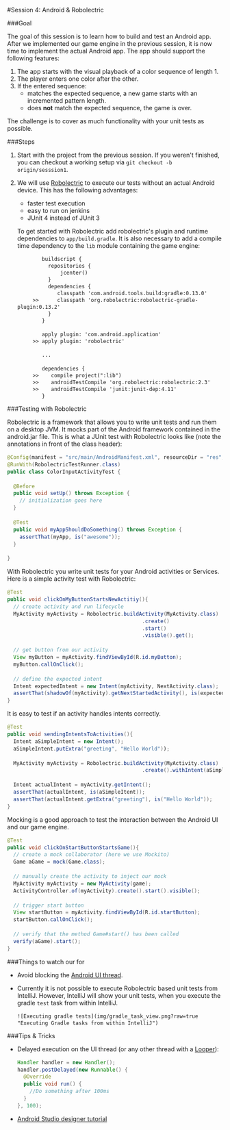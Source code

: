 #Session 4: Android & Robolectric

###Goal

The goal of this session is to learn how to build and test an Android app. After we implemented our game engine in the previous session, it is now time to implement the actual Android app. The app should support the following features:

1. The app starts with the visual playback of a color sequence of length 1.
1. The player enters one color after the other.
1. If the entered sequence: 
     * matches the expected sequence, a new game starts with an incremented pattern length.
     * does **not** match the expected sequence, the game is over.

The challenge is to cover as much functionality with your unit tests as possible.

###Steps

1. Start with the project from the previous session. If you weren't finished, you can checkout a working setup via `git checkout -b origin/sesssion1`.
1. We will use [Robolectric](http://robolectric.org/) to execute our tests without an actual Android device. This has the following advantages:
    * faster test execution
    * easy to run on jenkins
    * JUnit 4 instead of JUnit 3
     
     To get started with Robolectric add robolectric's plugin and runtime dependencies to `app/build.gradle`. It is also necessary to add a compile time dependency to the `lib` module containing the game engine: 

               buildscript {
                 repositories {
                     jcenter()
                 }
                 dependencies {
                    classpath 'com.android.tools.build:gradle:0.13.0'
            >>      classpath 'org.robolectric:robolectric-gradle-plugin:0.13.2'
                 }
               }
            
               apply plugin: 'com.android.application'
            >> apply plugin: 'robolectric'
            
               ...
            
               dependencies {
            >>    compile project(":lib")
            >>    androidTestCompile 'org.robolectric:robolectric:2.3'
            >>    androidTestCompile 'junit:junit-dep:4.11'
               }


###Testing with Robolectric 

Robolectric is a framework that allows you to write unit tests and run them on a desktop JVM. It mocks part of the Android framework contained in the android.jar file. This is what a JUnit test with Robolectric looks like (note the annotations in front of the class header):

```java
@Config(manifest = "src/main/AndroidManifest.xml", resourceDir = "res", emulateSdk = 18)
@RunWith(RobolectricTestRunner.class)
public class ColorInputActivityTest {

  @Before
  public void setUp() throws Exception {
    // initialization goes here
  }

  @Test
  public void myAppShouldDoSomething() throws Exception {
    assertThat(myApp, is("awesome"));
  }

}
```

With Robolectric you write unit tests for your Android activities or Services. Here is a simple activity test with Robolectric:

```java
@Test
public void clickOnMyButtonStartsNewActitiy(){
  // create activity and run lifecycle
  MyActivity myActivity = Robolectric.buildActivity(MyActivity.class)
                                            .create()
                                            .start()
                                            .visible().get();

  // get button from our activity
  View myButton = myActivity.findViewById(R.id.myButton);
  myButton.callOnClick();

  // define the expected intent
  Intent expectedIntent = new Intent(myActivity, NextActivity.class);
  assertThat(shadowOf(myActivity).getNextStartedActivity(), is(expectedIntent));
}
```

It is easy to test if an activity handles intents correctly. 

```java
@Test
public void sendingIntentsToActivities(){
  Intent aSimpleIntent = new Intent();
  aSimpleIntent.putExtra("greeting", "Hello World"));

  MyActivity myActivity = Robolectric.buildActivity(MyActivity.class)
                                            .create().withIntent(aSimpleIntent).get();

  Intent actualIntent = myActivity.getIntent();
  assertThat(actualIntent, is(aSimpleItent));
  assertThat(actualIntent.getExtra("greeting"), is("Hello World"));
}
```

Mocking is a good approach to test the interaction between the Android UI and our game engine.

```java
@Test
public void clickOnStartButtonStartsGame(){
  // create a mock collaborator (here we use Mockito)
  Game aGame = mock(Game.class);

  // manually create the activity to inject our mock
  MyActivity myActivity = new MyActivity(game);
  ActivityController.of(myActivity).create().start().visible();

  // trigger start button 
  View startButton = myActivity.findViewById(R.id.startButton);
  startButton.callOnClick();

  // verify that the method Game#start() has been called
  verify(aGame).start();
}
```


###Things to watch our for

- Avoid blocking the [Android UI thread](https://developer.android.com/training/multiple-threads/communicate-ui.html).
- Currently it is not possible to execute Robolectric based unit tests from IntelliJ. However, IntelliJ will show your unit tests, when you execute the gradle `test` task from within IntelliJ.

      ![Executing gradle tests](img/gradle_task_view.png?raw=true "Executing Gradle tasks from within IntelliJ")

###Tips & Tricks

- Delayed execution on the UI thread (or any other thread with a [Looper](http://developer.android.com/reference/android/os/Looper.html)):
 
    ```java
    Handler handler = new Handler();
    handler.postDelayed(new Runnable() {
      @Override
      public void run() {
        //Do something after 100ms
      }
    }, 100);
    ``` 

- [Android Studio designer tutorial](http://www.techotopia.com/index.php/Designing_a_User_Interface_using_the_Android_Studio_Designer_Tool)

